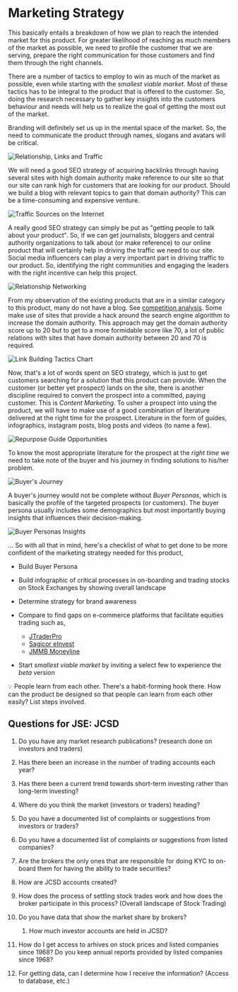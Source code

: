 # Marketing Strategy

This basically entails a breakdown of how we plan to reach the intended market for this product. For greater likelihood of reaching as much members of the market as possible, we need to profile the customer that we are serving, prepare the right communication for those customers and find them through the right channels.

There are a number of tactics to employ to win as much of the market as possible, even while starting with the _smallest viable market_. Most of these tactics has to be integral to the product that is offered to the customer. So, doing the research necessary to gather key insights into the customers behaviour and needs will help us to realize the goal of getting the most out of the market.

Branding will definitely set us up in the mental space of the market. So, the need to communicate the product through names, slogans and avatars will be critical.

![Relationship, Links and Traffic](/.attachments/relationships-links-rank-traffic-lead.png)

We will need a good SEO strategy of acquiring backlinks through having several sites with high domain authority make reference to our site so that our site can rank high for customers that are looking for our product. Should we build a blog with relevant topics to gain that domain authority? This can be a time-consuming and expensive venture.

![Traffic Sources on the Internet](/.attachments/search-traffic-lead.png)

A really good SEO strategy can simply be put as "getting people to talk about your product". So, if we can get journalists, bloggers and central authority organizations to talk about (or make reference) to our online product that will certainly help in driving the traffic we need to our site. Social media influencers can play a very important part in driving traffic to our product. So, identifying the right communities and engaging the leaders with the right incentive can help this project.

![Relationship Networking](/.attachments/relationships-networking.png)

From my observation of the existing products that are in a similar category to this product, many do not have a blog. See [competition analysis](./INDUSTRY/JM.md#competition-analysis). Some make use of sites that provide a hack around the search engine algorithm to increase the domain authority. This approach may get the domain authority score up to 20 but to get to a more formidable score like 70, a lot of public relations with sites that have domain authority between 20 and 70 is required.

![Link Building Tactics Chart](/.attachments/link-building-tactics-chart.png)

Now, that's a lot of words spent on SEO strategy, which is just to get customers searching for a solution that this product can provide. When the customer (or better yet prospect) lands on the site, there is another discipline required to convert the prospect into a committed, paying customer. This is _Content Marketing_. To usher a prospect into using the product, we will have to make use of a good combination of literature delivered at the right time for the prospect. Literature in the form of guides, infographics, instagram posts, blog posts and videos (to name a few).

![Repurpose Guide Opportunities](/.attachments/repurposing-guide-opportunities.png)

To know the most appropriate literature for the prospect at the _right time_ we need to take note of the buyer and his journey in finding solutions to his/her problem.

![Buyer's Journey](/.attachments/content-format-buyers-journey.png)

A buyer's journey would not be complete without _Buyer Personas_, which is basically the profile of the targeted prospects (or customers). The buyer persona usually includes some demographics but most importantly buying insights that influences their decision-making.

![Buyer Personas Insights](/.attachments/buyer-personas-insights.png)

... So with all that in mind, here's a checklist of what to get done to be more confident of the marketing strategy needed for this product,

- Build Buyer Persona

- Build infographic of critical processes in on-boarding and trading stocks on Stock Exchanges by showing overall landscape

- Determine strategy for brand awareness

- Compare to find gaps on e-commerce platforms that facilitate equities trading such as,
  - [JTraderPro](https://jtraderpro.jamstockex.com/)
  - [Sagicor eInvest](https://einvest.sagicorjamaica.com/login)
  - [JMMB Moneyline](https://moneyline.jmmb.com/)

- Start _smallest viable market_ by inviting a select few to experience the _beta_ version

:bulb: People learn from each other. There's a habit-forming hook there. How can the product be designed so that people can learn from each other easily? List steps involved.

## Questions for JSE: JCSD

1. Do you have any market research publications? (research done on investors and traders)

2. Has there been an increase in the number of trading accounts each year?

3. Has there been a current trend towards short-term investing rather than long-term investing?

4. Where do you think the market (investors or traders) heading?

5. Do you have a documented list of complaints or suggestions from investors or traders?

6. Do you have a documented list of complaints or suggestions from listed companies?

7. Are the brokers the only ones that are responsible for doing KYC to on-board them for having the ability to trade securities?

8. How are JCSD accounts created?

9. How does the process of settling stock trades work and how does the broker participate in this process? (Overall landscape of Stock Trading)

10. Do you have data that show the market share by brokers?

    1. How much investor accounts are held in JCSD?

11. How do I get access to arhives on stock prices and listed companies since 1968? Do you keep annual reports provided by listed companies since 1968?

12. For getting data, can I determine how I receive the information? (Access to database, etc.)